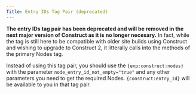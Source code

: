 ```yaml
---
Title: Entry IDs Tag Pair (deprecated)
---
```


**The entry IDs tag pair has been deprecated and will be removed in the next major version of Construct as it is no longer necesary.** In fact, while the tag is still here to be compatible with older site builds using Construct and wishing to upgrade to Construct 2, it litterally calls into the methods of the primary Nodes tag.

Instead of using this tag pair, you should use the `{exp:construct:nodes}` with the parameter `node_entry_id_not_empty="true"` and any other parameters you need to get the required Nodes. `{construct:entry_Id}` will be available to you in that tag pair.
